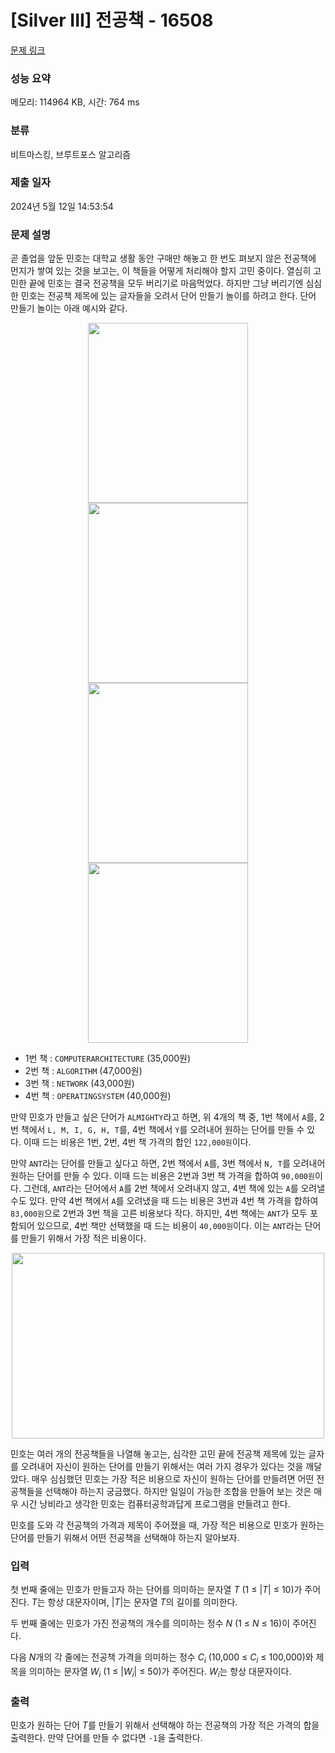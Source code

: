 # [Silver III] 전공책 - 16508 

[문제 링크](https://www.acmicpc.net/problem/16508) 

### 성능 요약

메모리: 114964 KB, 시간: 764 ms

### 분류

비트마스킹, 브루트포스 알고리즘

### 제출 일자

2024년 5월 12일 14:53:54

### 문제 설명

<p>곧 졸업을 앞둔 민호는 대학교 생활 동안 구매만 해놓고 한 번도 펴보지 않은 전공책에 먼지가 쌓여 있는 것을 보고는, 이 책들을 어떻게 처리해야 할지 고민 중이다. 열심히 고민한 끝에 민호는 결국 전공책을 모두 버리기로 마음먹었다. 하지만 그냥 버리기엔 심심한 민호는 전공책 제목에 있는 글자들을 오려서 단어 만들기 놀이를 하려고 한다. 단어 만들기 놀이는 아래 예시와 같다.</p>

<p style="text-align: center;"><img alt="" src="https://upload.acmicpc.net/93ada309-dbba-4cee-831f-5e977b42e526/-/preview/" style="height: 288px; width: 256px;"><img alt="" src="https://upload.acmicpc.net/22501cf0-f7ad-40b7-a94f-aeda4f64fefb/-/preview/" style="height: 288px; width: 256px;"><img alt="" src="https://upload.acmicpc.net/99d2c4ba-0c42-4333-a8d8-6a0600f94119/-/preview/" style="height: 288px; width: 256px;"><img alt="" src="https://upload.acmicpc.net/bd7a7845-0cce-427b-a000-cdde0af7d960/-/preview/" style="height: 288px; width: 256px;"></p>

<ul>
	<li>1번 책 : <code>COMPUTERARCHITECTURE</code> (35,000원)</li>
	<li>2번 책 : <code>ALGORITHM</code> (47,000원)</li>
	<li>3번 책 : <code>NETWORK</code> (43,000원)</li>
	<li>4번 책 : <code>OPERATINGSYSTEM</code> (40,000원)</li>
</ul>

<p>만약 민호가 만들고 싶은 단어가 <code>ALMIGHTY</code>라고 하면, 위 4개의 책 중, 1번 책에서 <code>A</code>를, 2번 책에서 <code>L, M, I, G, H, T</code>를, 4번 책에서 <code>Y</code>를 오려내어 원하는 단어를 만들 수 있다. 이때 드는 비용은 1번, 2번, 4번 책 가격의 합인 <code>122,000원</code>이다.</p>

<p>만약 <code>ANT</code>라는 단어를 만들고 싶다고 하면, 2번 책에서 <code>A</code>를, 3번 책에서 <code>N, T</code>를 오려내어 원하는 단어를 만들 수 있다. 이때 드는 비용은 2번과 3번 책 가격을 합하여 <code>90,000원</code>이다. 그런데, <code>ANT</code>라는 단어에서 <code>A</code>를 2번 책에서 오려내지 않고, 4번 책에 있는 <code>A</code>를 오려낼 수도 있다. 만약 4번 책에서 <code>A</code>를 오려냈을 때 드는 비용은 3번과 4번 책 가격을 합하여 <code>83,000원</code>으로 2번과 3번 책을 고른 비용보다 작다. 하지만, 4번 책에는 <code>ANT</code>가 모두 포함되어 있으므로, 4번 책만 선택했을 때 드는 비용이 <code>40,000원</code>이다. 이는 <code>ANT</code>라는 단어를 만들기 위해서 가장 적은 비용이다.</p>

<p style="text-align: center;"><img alt="" src="https://upload.acmicpc.net/9a1b6d04-a970-4924-a1df-bd53b5b27993/-/preview/" style="height: 297px; width: 500px;"></p>

<p>민호는 여러 개의 전공책들을 나열해 놓고는, 심각한 고민 끝에 전공책 제목에 있는 글자를 오려내어 자신이 원하는 단어를 만들기 위해서는 여러 가지 경우가 있다는 것을 깨달았다. 매우 심심했던 민호는 가장 적은 비용으로 자신이 원하는 단어를 만들려면 어떤 전공책들을 선택해야 하는지 궁금했다. 하지만 일일이 가능한 조합을 만들어 보는 것은 매우 시간 낭비라고 생각한 민호는 컴퓨터공학과답게 프로그램을 만들려고 한다.</p>

<p>민호를 도와 각 전공책의 가격과 제목이 주어졌을 때, 가장 적은 비용으로 민호가 원하는 단어를 만들기 위해서 어떤 전공책을 선택해야 하는지 알아보자.</p>

### 입력 

 <p>첫 번째 줄에는 민호가 만들고자 하는 단어를 의미하는 문자열 <em>T</em> (1 ≤ |<em>T</em>| ≤ 10)가 주어진다. <em>T</em>는 항상 대문자이며, |<em>T</em>|는 문자열 <em>T</em>의 길이를 의미한다.</p>

<p>두 번째 줄에는 민호가 가진 전공책의 개수를 의미하는 정수 <em>N</em> (1 ≤ <em>N</em> ≤ 16)이 주어진다.</p>

<p>다음 <em>N</em>개의 각 줄에는 전공책 가격을 의미하는 정수 <em>C<sub>i</sub></em> (10,000 ≤ <em>C<sub>i</sub></em> ≤ 100,000)와 제목을 의미하는 문자열 <em>W<sub>i</sub></em> (1 ≤ |<em>W<sub>i</sub></em>| ≤ 50)가 주어진다. <em>W<sub>i</sub></em>는 항상 대문자이다.</p>

### 출력 

 <p>민호가 원하는 단어 <em>T</em>를 만들기 위해서 선택해야 하는 전공책의 가장 적은 가격의 합을 출력한다. 만약 단어를 만들 수 없다면 <code>-1</code>을 출력한다.</p>

